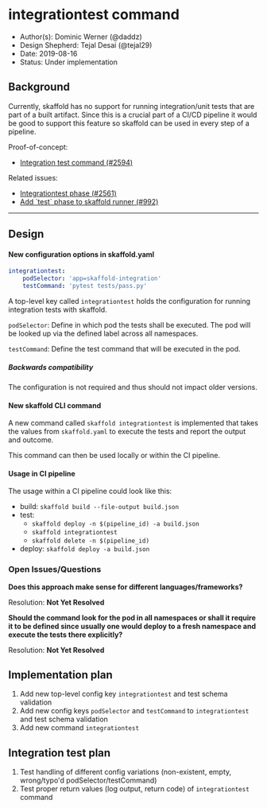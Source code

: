 # integrationtest command

* Author(s): Dominic Werner (@daddz)
* Design Shepherd: Tejal Desai (@tejal29) 
* Date: 2019-08-16
* Status: Under implementation

## Background

Currently, skaffold has no support for running integration/unit tests 
that are part of a built artifact. Since this is a crucial part of a CI/CD
pipeline it would be good to support this feature so skaffold can be used
in every step of a pipeline.

Proof-of-concept:
- [Integration test command (\#2594)](https://github.com/GoogleContainerTools/skaffold/pull/2594)

Related issues:
- [Integrationtest phase (\#2561)](https://github.com/GoogleContainerTools/skaffold/issues/2561)
- [Add \`test\` phase to skaffold runner (\#992)](https://github.com/GoogleContainerTools/skaffold/issues/992)
___

## Design

#### New configuration options in skaffold.yaml

```yaml
integrationtest:
    podSelector: 'app=skaffold-integration'
    testCommand: 'pytest tests/pass.py'
```

A top-level key called `integrationtest` holds the configuration for running
integration tests with skaffold.

`podSelector`: Define in which pod the tests shall be executed.
The pod will be looked up via the defined label across all namespaces.

`testCommand`: Define the test command that will be executed in the pod.

##### Backwards compatibility

The configuration is not required and thus should not impact older versions.

#### New skaffold CLI command

A new command called `skaffold integrationtest` is implemented that takes
the values from `skaffold.yaml` to execute the tests and report the output
and outcome.

This command can then be used locally or within the CI pipeline.

#### Usage in CI pipeline

The usage within a CI pipeline could look like this:

* build: `skaffold build --file-output build.json`
* test: 
  * `skaffold deploy -n $(pipeline_id) -a build.json`
  * `skaffold integrationtest`
  * `skaffold delete -n $(pipeline_id)`
* deploy: `skaffold deploy -a build.json`

### Open Issues/Questions

**Does this approach make sense for different languages/frameworks?**

Resolution: __Not Yet Resolved__

**Should the command look for the pod in all namespaces or shall it require it to be defined since
usually one would deploy to a fresh namespace and execute the tests there explicitly?**

Resolution: __Not Yet Resolved__

## Implementation plan

1. Add new top-level config key `integrationtest` and test schema validation
2. Add new config keys `podSelector` and `testCommand` to `integrationtest` and test schema validation
3. Add new command `integrationtest`


## Integration test plan

1. Test handling of different config variations (non-existent, empty, wrong/typo'd podSelector/testCommand)
2. Test proper return values (log output, return code) of `integrationtest` command
